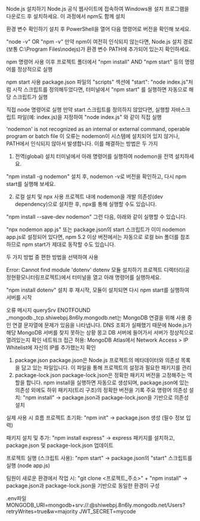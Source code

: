 Node.js 설치하기
Node.js 공식 웹사이트에 접속하여 Windows용 설치 프로그램을 다운로드 후 설치하세요. 이 과정에서 npm도 함께 설치

환경 변수 확인하기
설치 후 PowerShell을 열어 다음 명령어로 버전을 확인해 보세요.

"node -v" OR "npm -v"
만약 npm이 여전히 인식되지 않는다면, Node.js 설치 경로(보통 C:\Program Files\nodejs\)가 환경 변수 PATH에 추가되어 있는지 확인하세요.

npm 명령어 사용
이후 프로젝트 폴더에서
"npm install" AND "npm start"
등의 명령어를 정상적으로 실행

npm start 사용
package.json 파일의 "scripts" 섹션에 "start": "node index.js"처럼 시작 스크립트를 정의해두었다면, 터미널에서 "npm start" 를 실행하면 자동으로 해당 스크립트가 실행

직접 node 명령어로 실행
만약 start 스크립트를 정의하지 않았다면, 실행할 자바스크립트 파일(예: index.js)을 지정하여 "node index.js" 와 같이 직접 실행

'nodemon' is not recognized as an internal or external command, operable program or batch file
이 오류는 nodemon이 시스템에 설치되어 있지 않거나, PATH에서 인식되지 않아서 발생합니다. 이를 해결하는 방법은 두 가지

1. 전역(global) 설치
터미널에서 아래 명령어를 실행하여 nodemon을 전역 설치하세요.

"npm install -g nodemon"
설치 후, nodemon -v로 버전을 확인하고, 다시 npm start를 실행해 보세요.

2. 로컬 설치 및 npx 사용
프로젝트 내에 nodemon을 개발 의존성(dev dependency)으로 설치한 후, npx를 통해 실행할 수도 있습니다.

"npm install --save-dev nodemon"
그런 다음, 아래와 같이 실행할 수 있습니다.

"npx nodemon app.js"
또는 package.json의 start 스크립트가 이미 nodemon app.js로 설정되어 있다면, npm 5.2 이상 버전에서는 자동으로 로컬 bin 폴더를 참조하므로 npm start가 제대로 동작할 수도 있습니다.

두 가지 방법 중 편한 방법을 선택하여 사용

Error: Cannot find module 'dotenv'
dotenv 모듈 설치하기
프로젝트 디렉터리(공정현황모니터링프로젝트)에서 터미널을 열고 아래 명령어를 실행하세요.

"npm install dotenv"
설치 후 재시작, 모듈이 설치되면 다시 npm start를 실행하여 서버를 시작

오류 메시지 querySrv ENOTFOUND _mongodb._tcp.shiwebpj.8n6ly.mongodb.net는 MongoDB 연결을 위해 사용 중인 연결 문자열에 문제가 있음을 나타냅니다.
DNS 조회가 실패했기 때문에 Node.js가 해당 MongoDB 서버를 찾지 못하는 상황
몽고 DB 서버에 들어가서 서버가 정상적으로 열려있는지 확인
네트워크 접근 허용: MongoDB Atlas에서 Network Access > IP Whitelist에 자신의 IP를 추가했는지 확인


1. package.json
package.json은 Node.js 프로젝트의 메타데이터와 의존성 목록을 담고 있는 파일입니다. 이 파일을 통해 프로젝트의 설정과 필요한 패키지를 관리
2. package-lock.json
package-lock.json은 정확한 패키지 버전을 고정해주는 역할을 합니다. npm install을 실행하면 자동으로 생성되며, package.json에 있는 의존성 외에도 하위 패키지(트리 구조)의 정확한 버전을 기록
주요 명령어
의존성 설치: "npm install" → package.json과 package-lock.json을 기반으로 의존성 설치

실제 사용 시 흐름
프로젝트 초기화: "npm init"
→ package.json 생성 (필수 정보 입력)

패키지 설치 및 추가: "npm install express"
→ express 패키지를 설치하고, package.json 및 package-lock.json 업데이트

프로젝트 실행 (스크립트 사용): "npm start"
→ package.json의 "start" 스크립트를 실행 (node app.js)

팀원이 새로운 환경에서 작업 시: "git clone <프로젝트_주소>" + "npm install"
→ package.json과 package-lock.json을 기반으로 동일한 환경이 구성

.env파일
MONGODB_URI=mongodb+srv://<username>:<password>@shiwebpj.8n6ly.mongodb.net/Users?retryWrites=true&w=majority
JWT_SECRET=mycode
